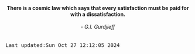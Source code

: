 
<div align="center"><b><span>There is a cosmic law which says that every satisfaction must be paid for with a dissatisfaction.</span></b><br><br><i> - G.I. Gurdjieff</i></div>
<br><br><kbd>Last updated:Sun Oct 27 12:12:05 2024</kbd>